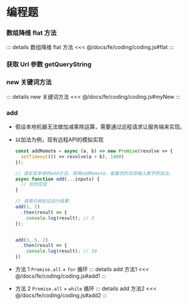 # 编程题

### 数组降维 flat 方法
::: details 数组降维 flat 方法
<<< @/docs/fe/coding/coding.js#flat
:::

### 获取 Url 参数 getQueryString

### new 关键词方法
::: details new 关键词方法
<<< @/docs/fe/coding/coding.js#myNew
:::

###  add
- 假设本地机器无法做加减乘除运算，需要通过远程请求让服务端来实现。
- 以加法为例，现有远程API的模拟实现
    ```javascript
    const addRemote = async (a, b) => new Promise(resolve => {
      setTimeout(() => resolve(a + b), 1000)
    });
    
    // 请实现本地的add方法，调用addRemote，能最优的实现输入数字的加法。
    async function add(...inputs) {
      // 你的实现
    }
    
    // 请用示例验证运行结果:
    add(1, 2)
      .then(result => {
        console.log(result); // 3
    });
    
    
    add(3, 5, 2)
      .then(result => {
        console.log(result); // 10
    })
    
    ```
- 方法 1 `Promise.all` + `for` 循环
  ::: details add 方法1
  <<< @/docs/fe/coding/coding.js#add1
  :::

- 方法 2 `Promise.all` + `while` 循环
  ::: details add 方法2
  <<< @/docs/fe/coding/coding.js#add2
  :::

